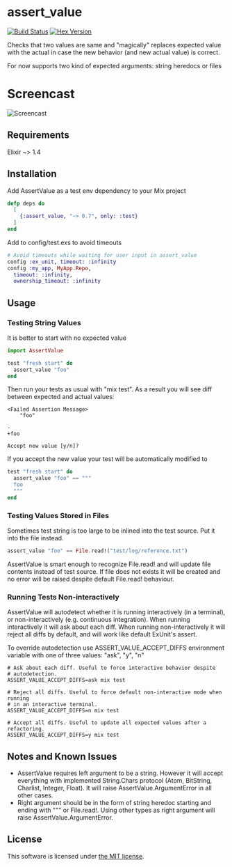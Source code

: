 # assert_value
[![Build Status](https://travis-ci.org/assert-value/assert_value_elixir.svg?branch=master)](https://travis-ci.org/assert-value/assert_value_elixir)
[![Hex Version](https://img.shields.io/hexpm/v/assert_value.svg)](https://hex.pm/packages/assert_value)

Checks that two values are same and "magically" replaces expected value
with the actual in case the new behavior (and new actual value) is correct.

For now supports two kind of expected arguments: string heredocs or files

# Screencast

![Screencast](https://github.com/assert-value/assert_value_screencasts/raw/master/elixir/screencast.gif)


## Requirements

Elixir ~> 1.4

## Installation

Add AssertValue as a test env dependency to your Mix project

```elixir
defp deps do
  [
    {:assert_value, "~> 0.7", only: :test}
  ]
end
```
Add to config/test.exs to avoid timeouts

```elixir
# Avoid timeouts while waiting for user input in assert_value
config :ex_unit, timeout: :infinity
config :my_app, MyApp.Repo,
  timeout: :infinity,
  ownership_timeout: :infinity
```

## Usage

### Testing String Values

It is better to start with no expected value

```elixir
import AssertValue

test "fresh start" do
  assert_value "foo"
end
```
Then run your tests as usual with "mix test".
As a result you will see diff between expected and actual values:
```
<Failed Assertion Message>
    "foo"

-
+foo

Accept new value [y/n]?
```
If you accept the new value your test will be automatically modified to
```elixir
test "fresh start" do
  assert_value "foo" == """
  foo
  """
end
```

### Testing Values Stored in Files

Sometimes test string is too large to be inlined into the test source.
Put it into the file instead.

```elixir
assert_value "foo" == File.read!("test/log/reference.txt")
```
AssertValue is smart enough to recognize File.read! and will update file contents
instead of test source. If file does not exists it will be created and no error
will be raised despite default File.read! behaviour.

### Running Tests Non-interactively

AssertValue will autodetect whether it is running interactively (in a
terminal), or non-interactively (e.g. continuous integration).
When running interactively it will ask about each diff. When running
non-interactively it will reject all diffs by default, and will work
like default ExUnit's assert.

To override autodetection use ASSERT_VALUE_ACCEPT_DIFFS environment variable
with one of three values: "ask", "y", "n"
```
# Ask about each diff. Useful to force interactive behavior despite
# autodetection.
ASSERT_VALUE_ACCEPT_DIFFS=ask mix test

# Reject all diffs. Useful to force default non-interactive mode when running
# in an interactive terminal.
ASSERT_VALUE_ACCEPT_DIFFS=n mix test

# Accept all diffs. Useful to update all expected values after a refactoring.
ASSERT_VALUE_ACCEPT_DIFFS=y mix test
```

## Notes and Known Issues

  * AssertValue requires left argument to be a string. However it will accept
    everything with implemented String.Chars protocol (Atom, BitString,
    Charlist, Integer, Float). It will raise AssertValue.ArgumentError in all
    other cases.
  * Right argument should be in the form of string heredoc starting and ending
    with """ or File.read!. Using other types as right argument will raise
    AssertValue.ArgumentError.

## License

This software is licensed under [the MIT license](LICENSE).
